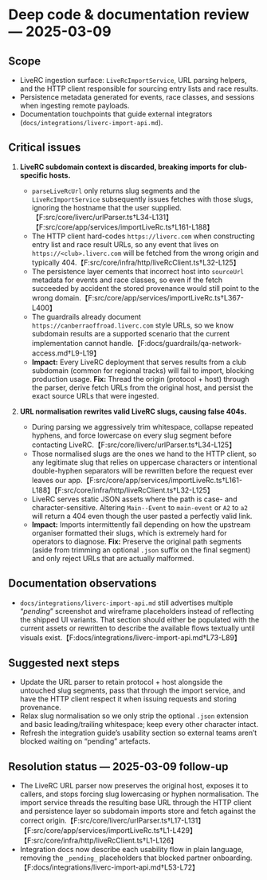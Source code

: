 # Deep code & documentation review — 2025-03-09

## Scope
- LiveRC ingestion surface: `LiveRcImportService`, URL parsing helpers, and the HTTP client responsible for sourcing entry lists and race results.
- Persistence metadata generated for events, race classes, and sessions when ingesting remote payloads.
- Documentation touchpoints that guide external integrators (`docs/integrations/liverc-import-api.md`).

## Critical issues
1. **LiveRC subdomain context is discarded, breaking imports for club-specific hosts.**
   - `parseLiveRcUrl` only returns slug segments and the `LiveRcImportService` subsequently issues fetches with those slugs, ignoring the hostname that the user supplied.【F:src/core/liverc/urlParser.ts†L34-L131】【F:src/core/app/services/importLiveRc.ts†L161-L188】
   - The HTTP client hard-codes `https://liverc.com` when constructing entry list and race result URLs, so any event that lives on `https://<club>.liverc.com` will be fetched from the wrong origin and typically 404.【F:src/core/infra/http/liveRcClient.ts†L32-L125】
   - The persistence layer cements that incorrect host into `sourceUrl` metadata for events and race classes, so even if the fetch succeeded by accident the stored provenance would still point to the wrong domain.【F:src/core/app/services/importLiveRc.ts†L367-L400】
   - The guardrails already document `https://canberraoffroad.liverc.com` style URLs, so we know subdomain results are a supported scenario that the current implementation cannot handle.【F:docs/guardrails/qa-network-access.md†L9-L19】
   - **Impact:** Every LiveRC deployment that serves results from a club subdomain (common for regional tracks) will fail to import, blocking production usage. **Fix:** Thread the origin (protocol + host) through the parser, derive fetch URLs from the original host, and persist the exact source URLs that were ingested.

2. **URL normalisation rewrites valid LiveRC slugs, causing false 404s.**
   - During parsing we aggressively trim whitespace, collapse repeated hyphens, and force lowercase on every slug segment before contacting LiveRC.【F:src/core/liverc/urlParser.ts†L34-L125】
   - Those normalised slugs are the ones we hand to the HTTP client, so any legitimate slug that relies on uppercase characters or intentional double-hyphen separators will be rewritten before the request ever leaves our app.【F:src/core/app/services/importLiveRc.ts†L161-L188】【F:src/core/infra/http/liveRcClient.ts†L32-L125】
   - LiveRC serves static JSON assets where the path is case- and character-sensitive. Altering `Main--Event` to `main-event` or `A2` to `a2` will return a 404 even though the user pasted a perfectly valid link.
   - **Impact:** Imports intermittently fail depending on how the upstream organiser formatted their slugs, which is extremely hard for operators to diagnose. **Fix:** Preserve the original path segments (aside from trimming an optional `.json` suffix on the final segment) and only reject URLs that are actually malformed.

## Documentation observations
- `docs/integrations/liverc-import-api.md` still advertises multiple “_pending_” screenshot and wireframe placeholders instead of reflecting the shipped UI variants. That section should either be populated with the current assets or rewritten to describe the available flows textually until visuals exist.【F:docs/integrations/liverc-import-api.md†L73-L89】

## Suggested next steps
- Update the URL parser to retain protocol + host alongside the untouched slug segments, pass that through the import service, and have the HTTP client respect it when issuing requests and storing provenance.
- Relax slug normalisation so we only strip the optional `.json` extension and basic leading/trailing whitespace; keep every other character intact.
- Refresh the integration guide’s usability section so external teams aren’t blocked waiting on “pending” artefacts.

## Resolution status — 2025-03-09 follow-up
- The LiveRC URL parser now preserves the original host, exposes it to callers, and stops forcing slug lowercasing or hyphen normalisation. The import service threads the resulting base URL through the HTTP client and persistence layer so subdomain imports store and fetch against the correct origin.【F:src/core/liverc/urlParser.ts†L17-L131】【F:src/core/app/services/importLiveRc.ts†L1-L429】【F:src/core/infra/http/liveRcClient.ts†L1-L126】
- Integration docs now describe each usability flow in plain language, removing the `_pending_` placeholders that blocked partner onboarding.【F:docs/integrations/liverc-import-api.md†L53-L72】
